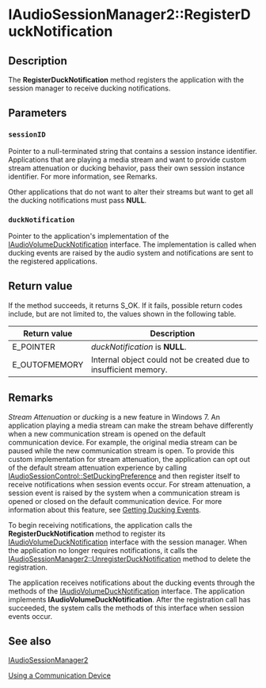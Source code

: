 # IAudioSessionManager2::RegisterDuckNotification

## Description

The **RegisterDuckNotification** method registers the application with the session manager to receive ducking notifications.

## Parameters

### `sessionID`

Pointer to a null-terminated string that contains a session instance identifier. Applications that are playing a media stream and want to provide custom stream attenuation or ducking behavior, pass their own session instance identifier. For more information, see Remarks.

Other applications
that do not want to alter their streams but want to get all the ducking notifications
must pass **NULL**.

### `duckNotification`

Pointer to the application's implementation of the [IAudioVolumeDuckNotification](https://learn.microsoft.com/windows/desktop/api/audiopolicy/nn-audiopolicy-iaudiovolumeducknotification) interface. The implementation is called when ducking events are raised by the audio system and notifications are sent to the registered applications.

## Return value

If the method succeeds, it returns S_OK.
If it fails, possible return codes include, but are not limited to, the values shown in the following table.

| Return value | Description |
| --- | --- |
| E_POINTER | *duckNotification* is **NULL**. |
| E_OUTOFMEMORY | Internal object could not be created due to insufficient memory. |

## Remarks

*Stream Attenuation* or *ducking* is a new feature in Windows 7. An application playing a media stream can make the stream behave differently when a new communication stream is opened on the default communication device. For example, the original media stream can be paused while the new communication stream is open. To provide this custom implementation for stream attenuation, the application can opt out of the default stream attenuation experience by calling [IAudioSessionControl::SetDuckingPreference](https://learn.microsoft.com/windows/desktop/api/audiopolicy/nf-audiopolicy-iaudiosessioncontrol2-setduckingpreference) and then register itself to receive notifications when session events occur. For stream attenuation, a session event is raised by the system when a communication stream is opened or closed on the default communication device. For more information about this feature, see [Getting Ducking Events](https://learn.microsoft.com/windows/desktop/CoreAudio/handling-audio-ducking-events-from-communication-devices).

To begin receiving notifications, the application calls the **RegisterDuckNotification** method to register its [IAudioVolumeDuckNotification](https://learn.microsoft.com/windows/desktop/api/audiopolicy/nn-audiopolicy-iaudiovolumeducknotification) interface with the session manager. When the application no longer requires notifications, it calls the [IAudioSessionManager2::UnregisterDuckNotification](https://learn.microsoft.com/windows/desktop/api/audiopolicy/nf-audiopolicy-iaudiosessionmanager2-unregisterducknotification) method to delete the registration.

The application receives notifications about the ducking events through the methods of the [IAudioVolumeDuckNotification](https://learn.microsoft.com/windows/desktop/api/audiopolicy/nn-audiopolicy-iaudiovolumeducknotification) interface. The application implements **IAudioVolumeDuckNotification**. After the registration call has succeeded, the system calls the methods of this interface when session events occur.

## See also

[IAudioSessionManager2](https://learn.microsoft.com/windows/desktop/api/audiopolicy/nn-audiopolicy-iaudiosessionmanager2)

[Using a Communication Device](https://learn.microsoft.com/windows/desktop/CoreAudio/using-the-communication-device)